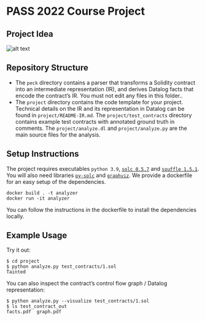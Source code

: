# PASS 2022 Course Project

## Project Idea
![alt text](https://gitlab.inf.ethz.ch/course-pass-2022/team-17/-/blob/Bitwise-state-tracking/project/state_diag.PNG?raw=true)

## Repository Structure
* The `peck` directory contains a parser that transforms a Solidity contract into an intermediate representation (IR), and derives Datalog facts that encode the contract’s IR. You must not edit any files in this folder..
* The `project` directory contains the code template for your project. Technical details on the IR and its representation in Datalog can be found in `project/README-IR.md`. The `project/test_contracts` directory contains example test contracts with annotated ground truth in comments. The `project/analyze.dl` and `project/analyze.py` are the main source files for the analysis.

## Setup Instructions
The project requires executables `python 3.9`, [`solc 0.5.7`](https://github.com/ethereum/solidity/tree/v0.5.7) and [`souffle 1.5.1`](https://github.com/souffle-lang/souffle/tree/1.5.1). You will also need libraries [`py-solc`](https://github.com/ethereum/py-solc) and [`graphviz`](https://gitlab.com/graphviz/graphviz/). We provide a dockerfile for an easy setup of the dependencies.
```
docker build . -t analyzer
docker run -it analyzer
```
You can follow the instructions in the dockerfile to install the dependencies locally.

## Example Usage

Try it out:
```
$ cd project
$ python analyze.py test_contracts/1.sol
Tainted
```

You can also inspect the contract’s control flow graph / Datalog representation:
```
$ python analyze.py --visualize test_contracts/1.sol
$ ls test_contract_out 
facts.pdf  graph.pdf
```
